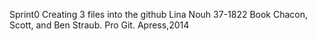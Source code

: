 Sprint0
Creating 3 files into the github
Lina Nouh 37-1822
Book Chacon, Scott, and Ben Straub. Pro Git. Apress,2014
